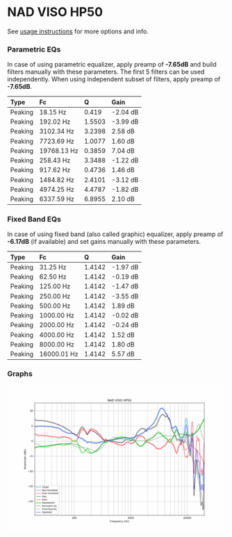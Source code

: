 # NAD VISO HP50
See [usage instructions](https://github.com/jaakkopasanen/AutoEq#usage) for more options and info.

### Parametric EQs
In case of using parametric equalizer, apply preamp of **-7.65dB** and build filters manually
with these parameters. The first 5 filters can be used independently.
When using independent subset of filters, apply preamp of **-7.65dB**.

| Type    | Fc          |      Q | Gain     |
|:--------|:------------|:-------|:---------|
| Peaking | 18.15 Hz    | 0.419  | -2.04 dB |
| Peaking | 192.02 Hz   | 1.5503 | -3.99 dB |
| Peaking | 3102.34 Hz  | 3.2398 | 2.58 dB  |
| Peaking | 7723.69 Hz  | 1.0077 | 1.60 dB  |
| Peaking | 19768.13 Hz | 0.3859 | 7.04 dB  |
| Peaking | 258.43 Hz   | 3.3488 | -1.22 dB |
| Peaking | 917.62 Hz   | 0.4736 | 1.46 dB  |
| Peaking | 1484.82 Hz  | 2.4101 | -3.12 dB |
| Peaking | 4974.25 Hz  | 4.4787 | -1.82 dB |
| Peaking | 6337.59 Hz  | 6.8955 | 2.10 dB  |

### Fixed Band EQs
In case of using fixed band (also called graphic) equalizer, apply preamp of **-6.17dB**
(if available) and set gains manually with these parameters.

| Type    | Fc          |      Q | Gain     |
|:--------|:------------|:-------|:---------|
| Peaking | 31.25 Hz    | 1.4142 | -1.97 dB |
| Peaking | 62.50 Hz    | 1.4142 | -0.19 dB |
| Peaking | 125.00 Hz   | 1.4142 | -1.47 dB |
| Peaking | 250.00 Hz   | 1.4142 | -3.55 dB |
| Peaking | 500.00 Hz   | 1.4142 | 1.89 dB  |
| Peaking | 1000.00 Hz  | 1.4142 | -0.02 dB |
| Peaking | 2000.00 Hz  | 1.4142 | -0.24 dB |
| Peaking | 4000.00 Hz  | 1.4142 | 1.52 dB  |
| Peaking | 8000.00 Hz  | 1.4142 | 1.80 dB  |
| Peaking | 16000.01 Hz | 1.4142 | 5.57 dB  |

### Graphs
![](./NAD%20VISO%20HP50.png)